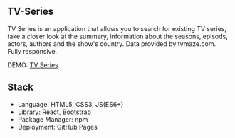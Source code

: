 ## TV-Series

TV Series is an application that allows you to search for existing TV series, take a closer look at the summary, information about the seasons, episods, actors, authors and the show's country. Data provided by tvmaze.com. <br/> Fully responsive.

DEMO: [TV Series](https://nikolamitic95.github.io/TV-Series/#/) 

## Stack

* Language: HTML5, CSS3, JS(ES6+) <br/>
* Library: React, Bootstrap <br/>
* Package Manager: npm <br/>
* Deployment: GitHub Pages

